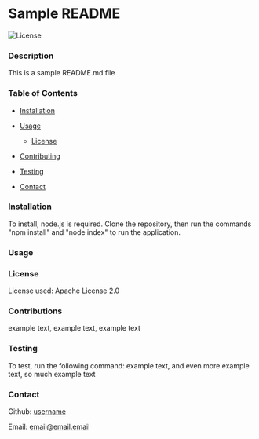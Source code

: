 # Sample README

  ![License](https://img.shields.io/badge/license-Apache%202.0-blue)

  ### Description
  This is a sample README.md file

  ### Table of Contents
  * [Installation](#installation)
  * [Usage](#usage)
  
    * [License](#license)
    
  * [Contributing](#contributing)
  * [Testing](#testing)
  * [Contact](#contact)
  
  ### Installation
  To install, node.js is required. Clone the repository, then run the commands "npm install" and "node index" to run the application.

  ### Usage
  

  
### License
    
License used: Apache License 2.0
    

  ### Contributions
  example text, example text, example text

  ### Testing
  To test, run the following command:
  example text, and even more example text, so much example text

  ### Contact
  Github: [username](https://github.com/username)

  Email: email@email.email
